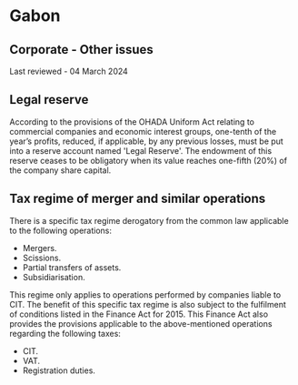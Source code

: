# Gabon
## Corporate - Other issues
Last reviewed - 04 March 2024
## Legal reserve
According to the provisions of the OHADA Uniform Act relating to commercial companies and economic interest groups, one-tenth of the year’s profits, reduced, if applicable, by any previous losses, must be put into a reserve account named 'Legal Reserve'.
The endowment of this reserve ceases to be obligatory when its value reaches one-fifth (20%) of the company share capital.
## Tax regime of merger and similar operations
There is a specific tax regime derogatory from the common law applicable to the following operations:
  * Mergers. 
  * Scissions. 
  * Partial transfers of assets. 
  * Subsidiarisation. 


This regime only applies to operations performed by companies liable to CIT.
The benefit of this specific tax regime is also subject to the fulfilment of conditions listed in the Finance Act for 2015.
This Finance Act also provides the provisions applicable to the above-mentioned operations regarding the following taxes:
  * CIT. 
  * VAT. 
  * Registration duties. 


